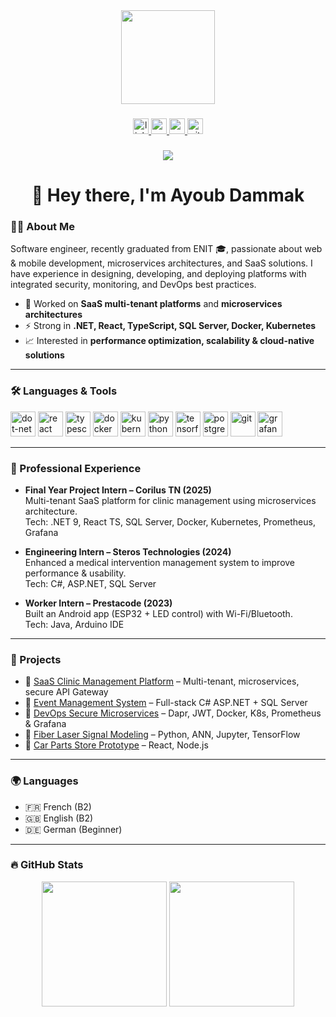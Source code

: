 <div align="center">
  <img height="150" src="https://media.giphy.com/media/M9gbBd9nbDrOTu1Mqx/giphy.gif"  />
</div>

###

<div align="center">
  <a href="https://www.linkedin.com/in/ayoub-dammak-91a87a208/">
    <img src="https://img.shields.io/static/v1?message=LinkedIn&logo=linkedin&label=&color=0077B5&logoColor=white&style=for-the-badge" height="25" alt="linkedin logo" />
  </a>
  <a href="mailto:ayoubdammak81@gmail.com">
    <img src="https://img.shields.io/static/v1?message=Email&logo=gmail&label=&color=D14836&logoColor=white&style=for-the-badge" height="25" alt="gmail logo" />
  </a>
  <a href="https://superb-heliotrope-890d67.netlify.app/">
    <img src="https://img.shields.io/static/v1?message=Portfolio&logo=vercel&label=&color=000000&logoColor=white&style=for-the-badge" height="25" alt="portfolio logo" />
  </a>
  <a href="https://github.com/AyoubDammaq">
    <img src="https://img.shields.io/static/v1?message=GitHub&logo=github&label=&color=181717&logoColor=white&style=for-the-badge" height="25" alt="github logo" />
  </a>
</div>

###

<div align="center">
  <img src="https://visitor-badge.laobi.icu/badge?page_id=AyoubDammaq.AyoubDammaq&" />
</div>

###

<h1 align="center">👋 Hey there, I'm Ayoub Dammak</h1>

###

<h3 align="left">👨‍💻 About Me</h3>

<p align="left">
Software engineer, recently graduated from ENIT 🎓, passionate about web & mobile development, microservices architectures, and SaaS solutions.  
I have experience in designing, developing, and deploying platforms with integrated security, monitoring, and DevOps best practices.  
</p>

- 🔭 Worked on **SaaS multi-tenant platforms** and **microservices architectures**
- ⚡ Strong in **.NET, React, TypeScript, SQL Server, Docker, Kubernetes**
- 📈 Interested in **performance optimization, scalability & cloud-native solutions**

---

<h3 align="left">🛠 Languages & Tools</h3>

<div align="left">
  <!-- same icons you already had -->
  <img src="https://cdn.jsdelivr.net/gh/devicons/devicon/icons/dot-net/dot-net-plain-wordmark.svg" height="40" alt="dot-net" />
  <img src="https://cdn.jsdelivr.net/gh/devicons/devicon/icons/react/react-original.svg" height="40" alt="react" />
  <img src="https://cdn.jsdelivr.net/gh/devicons/devicon/icons/typescript/typescript-original.svg" height="40" alt="typescript" />
  <img src="https://cdn.jsdelivr.net/gh/devicons/devicon/icons/docker/docker-original.svg" height="40" alt="docker" />
  <img src="https://cdn.jsdelivr.net/gh/devicons/devicon/icons/kubernetes/kubernetes-plain.svg" height="40" alt="kubernetes" />
  <img src="https://cdn.jsdelivr.net/gh/devicons/devicon/icons/python/python-original.svg" height="40" alt="python" />
  <img src="https://cdn.jsdelivr.net/gh/devicons/devicon/icons/tensorflow/tensorflow-original.svg" height="40" alt="tensorflow" />
  <img src="https://cdn.jsdelivr.net/gh/devicons/devicon/icons/postgresql/postgresql-original.svg" height="40" alt="postgresql" />
  <img src="https://cdn.jsdelivr.net/gh/devicons/devicon/icons/git/git-original.svg" height="40" alt="git" />
  <img src="https://cdn.jsdelivr.net/gh/devicons/devicon/icons/grafana/grafana-original.svg" height="40" alt="grafana" />
</div>

---

<h3 align="left">💼 Professional Experience</h3>

- **Final Year Project Intern – Corilus TN (2025)**  
  Multi-tenant SaaS platform for clinic management using microservices architecture.  
  Tech: .NET 9, React TS, SQL Server, Docker, Kubernetes, Prometheus, Grafana  

- **Engineering Intern – Steros Technologies (2024)**  
  Enhanced a medical intervention management system to improve performance & usability.  
  Tech: C#, ASP.NET, SQL Server  

- **Worker Intern – Prestacode (2023)**  
  Built an Android app (ESP32 + LED control) with Wi-Fi/Bluetooth.  
  Tech: Java, Arduino IDE  

---

<h3 align="left">📂 Projects</h3>

- 🏥 [SaaS Clinic Management Platform](https://github.com/AyoubDammaq/SaaS-Clinic) – Multi-tenant, microservices, secure API Gateway  
- 📅 [Event Management System](https://github.com/AyoubDammaq/EventManagementSystem) – Full-stack C# ASP.NET + SQL Server  
- 🔐 [DevOps Secure Microservices](https://github.com/AyoubDammaq/E-commerce--Dapr) – Dapr, JWT, Docker, K8s, Prometheus & Grafana  
- 🔬 [Fiber Laser Signal Modeling](https://github.com/AyoubDammaq/PFA2_Project) – Python, ANN, Jupyter, TensorFlow  
- 🚗 [Car Parts Store Prototype](https://github.com/AyoubDammaq/CarPartsStore) – React, Node.js  

---

<h3 align="left">🌍 Languages</h3>

- 🇫🇷 French (B2)  
- 🇬🇧 English (B2)  
- 🇩🇪 German (Beginner)  

---

<h3 align="left">🔥 GitHub Stats</h3>

<div align="center">
  <img src="https://github-readme-stats.vercel.app/api?username=AyoubDammaq&show_icons=true&theme=dracula&count_private=true" height="200" />
  <img src="https://streak-stats.demolab.com?user=AyoubDammaq&theme=dark&hide_border=false" height="200" />
</div>
